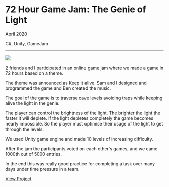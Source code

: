 # 72 Hour Game Jam: The Genie of Light

April 2020

C#, Unity, GameJam

---

![](/assets/images/genieoflight.png)

2 friends and I participated in an online game jam where we made a game in 72 hours based on a theme.

The theme was announced as Keep it alive. Sam and I designed and programmed the game and Ben created the music.

The goal of the game is to traverse cave levels avoiding traps while keeping alive the light in the genie.

The player can control the brightness of the light. The brighter the light the faster it will deplete. If the light depletes completely the game becomes nearly impossible. So the player must optimise their usage of the light to get through the levels.

We used Unity game engine and made 10 levels of increasing difficulty.

After the jam the participants voted on each other's games, and we came 1000th out of 5000 entries.

In the end this was really good practice for completing a task over many days under time pressure in a team.

[View Project](https://ldjam.com/events/ludum-dare/46/the-genie-of-light)

